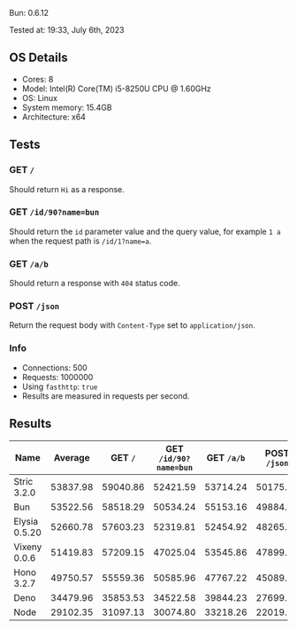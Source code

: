 Bun: 0.6.12

Tested at: 19:33, July 6th, 2023

## OS Details
- Cores: 8
- Model: Intel(R) Core(TM) i5-8250U CPU @ 1.60GHz
- OS: Linux
- System memory: 15.4GB
- Architecture: x64
## Tests
### GET `/`
Should return `Hi` as a response.
### GET `/id/90?name=bun`
Should return the `id` parameter value and the query value, for example `1 a` when the request path is `/id/1?name=a`.
### GET `/a/b`
Should return a response with `404` status code.
### POST `/json`
Return the request body with `Content-Type` set to `application/json`.
### Info
- Connections: 500
- Requests: 1000000
- Using `fasthttp`: `true`
- Results are measured in requests per second.

## Results
| Name | Average | GET `/` | GET `/id/90?name=bun` | GET `/a/b` | POST `/json` |
| --- | --- | --- | --- | --- | --- | 
| Stric 3.2.0 | 53837.98 | 59040.86 | 52421.59 | 53714.24 | 50175.22 |
| Bun | 53522.56 | 58518.29 | 50534.24 | 55153.16 | 49884.56 |
| Elysia 0.5.20 | 52660.78 | 57603.23 | 52319.81 | 52454.92 | 48265.15 |
| Vixeny 0.0.6 | 51419.83 | 57209.15 | 47025.04 | 53545.86 | 47899.26 |
| Hono 3.2.7 | 49750.57 | 55559.36 | 50585.96 | 47767.22 | 45089.72 |
| Deno | 34479.96 | 35853.53 | 34522.58 | 39844.23 | 27699.52 |
| Node | 29102.35 | 31097.13 | 30074.80 | 33218.26 | 22019.23 |